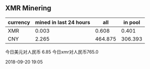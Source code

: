 ## XMR Minering

|currency|mined in last 24 hours|all|in pool|
|---|---|---|---|
|XMR|0.003|0.608|0.401|
|CNY|2.265|464.875|306.393|

今日美元对人民币 6.85	今日xmr对人民币765.0


2018-09-20 19:05